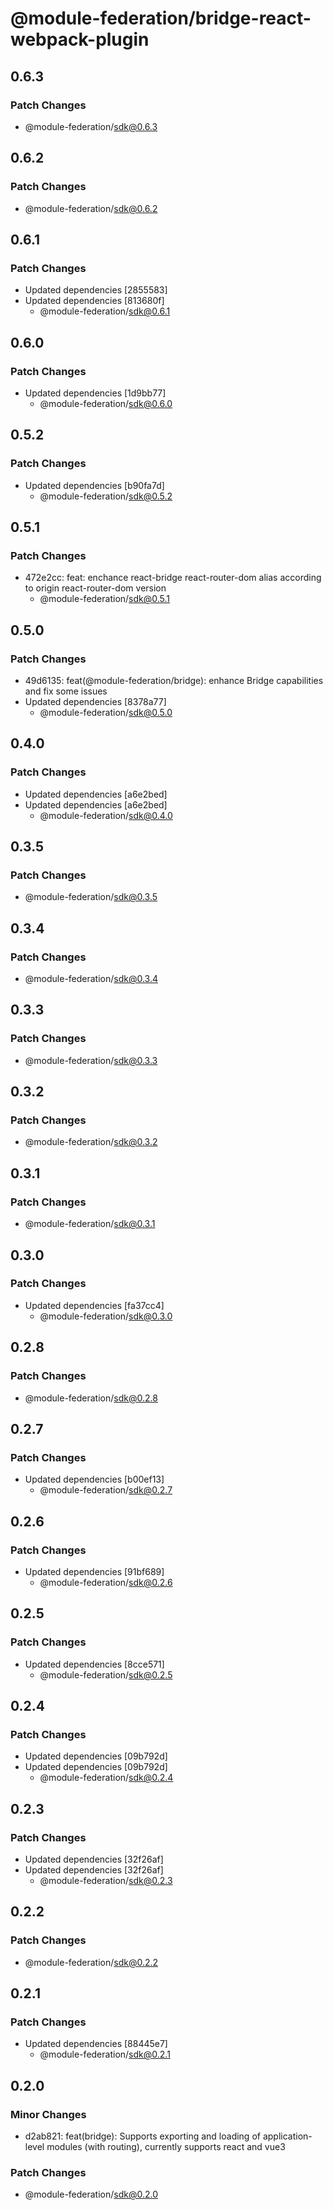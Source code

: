 # @module-federation/bridge-react-webpack-plugin

## 0.6.3

### Patch Changes

- @module-federation/sdk@0.6.3

## 0.6.2

### Patch Changes

- @module-federation/sdk@0.6.2

## 0.6.1

### Patch Changes

- Updated dependencies [2855583]
- Updated dependencies [813680f]
  - @module-federation/sdk@0.6.1

## 0.6.0

### Patch Changes

- Updated dependencies [1d9bb77]
  - @module-federation/sdk@0.6.0

## 0.5.2

### Patch Changes

- Updated dependencies [b90fa7d]
  - @module-federation/sdk@0.5.2

## 0.5.1

### Patch Changes

- 472e2cc: feat: enchance react-bridge react-router-dom alias according to origin react-router-dom version
  - @module-federation/sdk@0.5.1

## 0.5.0

### Patch Changes

- 49d6135: feat(@module-federation/bridge): enhance Bridge capabilities and fix some issues
- Updated dependencies [8378a77]
  - @module-federation/sdk@0.5.0

## 0.4.0

### Patch Changes

- Updated dependencies [a6e2bed]
- Updated dependencies [a6e2bed]
  - @module-federation/sdk@0.4.0

## 0.3.5

### Patch Changes

- @module-federation/sdk@0.3.5

## 0.3.4

### Patch Changes

- @module-federation/sdk@0.3.4

## 0.3.3

### Patch Changes

- @module-federation/sdk@0.3.3

## 0.3.2

### Patch Changes

- @module-federation/sdk@0.3.2

## 0.3.1

### Patch Changes

- @module-federation/sdk@0.3.1

## 0.3.0

### Patch Changes

- Updated dependencies [fa37cc4]
  - @module-federation/sdk@0.3.0

## 0.2.8

### Patch Changes

- @module-federation/sdk@0.2.8

## 0.2.7

### Patch Changes

- Updated dependencies [b00ef13]
  - @module-federation/sdk@0.2.7

## 0.2.6

### Patch Changes

- Updated dependencies [91bf689]
  - @module-federation/sdk@0.2.6

## 0.2.5

### Patch Changes

- Updated dependencies [8cce571]
  - @module-federation/sdk@0.2.5

## 0.2.4

### Patch Changes

- Updated dependencies [09b792d]
- Updated dependencies [09b792d]
  - @module-federation/sdk@0.2.4

## 0.2.3

### Patch Changes

- Updated dependencies [32f26af]
- Updated dependencies [32f26af]
  - @module-federation/sdk@0.2.3

## 0.2.2

### Patch Changes

- @module-federation/sdk@0.2.2

## 0.2.1

### Patch Changes

- Updated dependencies [88445e7]
  - @module-federation/sdk@0.2.1

## 0.2.0

### Minor Changes

- d2ab821: feat(bridge): Supports exporting and loading of application-level modules (with routing), currently supports react and vue3

### Patch Changes

- @module-federation/sdk@0.2.0
